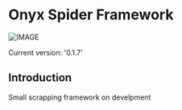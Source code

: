 # Onyx Spider Framework

![IMAGE](https://bitbucket.org/ebossi/onyx/raw/ffbad5142d7013d4060e02687baee614a6626d20/raw/onyx.jpg)

Current version: '0.1.7'

## Introduction

Small scrapping framework on develpment


